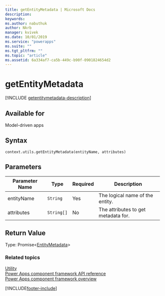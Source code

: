 ```yaml
---
title: getEntityMetadata | Microsoft Docs
description: 
keywords:
ms.author: nabuthuk
author: Nkrb
manager: kvivek
ms.date: 10/01/2019
ms.service: "powerapps"
ms.suite: ""
ms.tgt_pltfrm: ""
ms.topic: "article"
ms.assetid: 6a334af7-ca5b-449c-b90f-0901824654d2
---
```


# getEntityMetadata

[!INCLUDE [getentitymetadata-description](includes/getentitymetadata-description.md)]

## Available for 

Model-driven apps

## Syntax

`context.utils.getEntityMetadata(entityName, attributes)`

## Parameters

| Parameter Name|Type|Required|Description|
| ------------- |----|--------|-----------|
|entityName|`String`|Yes|The logical name of the entity.|
|attributes|`String[]`|No|The attributes to get metadata for.|

## Return Value

Type: Promise<[EntityMetadata](../entitymetadata.md)>


### Related topics

[Utility](../utility.md)<br/>
[Power Apps component framework API reference](../../reference/index.md)<br/>
[Power Apps component framework overview](../../overview.md)

[!INCLUDE[footer-include](../../../../includes/footer-banner.md)]